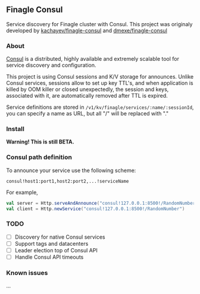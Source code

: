 ## Finagle Consul

Service discovery for Finagle cluster with Consul. This project was originaly
developed by
[kachayev/finagle-consul](https://github.com/kachayev/finagle-consul) and [dmexe/finagle-consul](https://github.com/dmexe/finagle-consul)

### About
[Consul](https://www.consul.io/) is a distributed, highly available and
extremely scalable tool for service discovery and configuration.

This project is using Consul sessions and K/V storage for announces. Unlike
Consul services, sessions allow to set up key TTL's, and when application is
killed by OOM killer or closed unexpectedly, the session and keys, associated
with it, are automatically removed after TTL is expired.

Service definitions are stored in `/v1/kv/finagle/services/:name/:sessionId`,
you can specify a name as URL, but all "/" will be replaced with "."

### Install

**Warning! This is still BETA.**

### Consul path definition

To announce your service use the following scheme:

```
consul!host1:port1,host2:port2,...!serviceName
```

For example,

```scala
val server = Http.serveAndAnnounce("consul!127.0.0.1:8500!/RandomNumber")
val client = Http.newService("consul!127.0.0.1:8500!/RandomNumber")
```

### TODO

- [ ] Discovery for native Consul services
- [ ] Support tags and datacenters
- [ ] Leader election top of Consul API
- [ ] Handle Consul API timeouts

### Known issues

...

